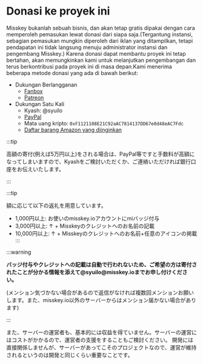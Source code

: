 # Donasi ke proyek ini

Misskey bukanlah sebuah bisnis, dan akan tetap gratis dipakai dengan cara memperoleh pemasukan lewat donasi dari siapa saja.(Tergantung instansi, sebagian pemasukan mungkin diperoleh dari iklan yang ditampilkan, tetapi pendapatan ini tidak langsung menuju administrator instansi dan pengembang Misskey.) Karena donasi dapat membantu proyek ini tetap bertahan, akan memungkinkan kami untuk melanjutkan pengembangan dan terus berkontribusi pada proyek ini di masa depan.Kami menerima beberapa metode donasi yang ada di bawah berikut:

- Dukungan Berlangganan
  - [Fanbox](https://syuilo.fanbox.cc/)
  - [Patreon](https://www.patreon.com/syuilo)
- Dukungan Satu Kali
  - Kyash: @syuilo
  - [PayPal](https://paypal.me/syuilo)
  - Mata uang kripto: `0xF1121108E21C92aAC7814137DD67e0d48eAC7Fdc`
  - [Daftar barang Amazon yang diinginkan](https://www.amazon.jp/hz/wishlist/ls/4JG4P6XKX9KD?ref_=wl_share)

:::tip

高額の寄付(例えば5万円以上)をされる場合は、PayPal等ですと手数料が高額になってしまいますので、Kyashをご検討いただくか、ご連絡いただければ銀行口座をお伝えいたします。

:::

:::tip

額に応じて以下の返礼を用意しています。

- 1,000円以上: お使いのmisskey.ioアカウントにmiバッジ付与
- 3,000円以上: ↑ + Misskeyのクレジットへのお名前の記載
- 10,000円以上: ↑ + Misskeyのクレジットへのお名前+任意のアイコンの掲載
  :::

:::warning

**バッジ付与やクレジットへの記載は自動で行われないため、ご希望の方は寄付されたことが分かる情報を添えて@syuilo\@misskey.ioまでお申し付けください。**

(メンション気づかない場合があるので返信がなければ複数回メンションお願いします。また、misskey.io以外のサーバーからはメンション届かない場合があります)

:::

また、サーバーの運営者も、基本的には収益を得ていません。サーバーの運営にはコストがかかるので、運営者の支援をすることもご検討ください。
開発には直接関係しませんが、サーバーがあってこそのプロジェクトなので、運営が維持されるというのは開発と同じくらい重要なことです。
